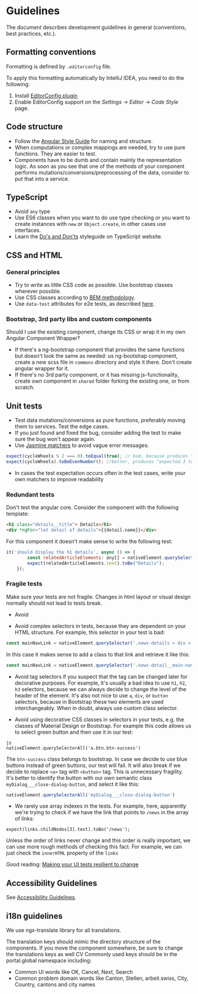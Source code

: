 # Guidelines

The document describes development guidelines in general (conventions, best practices, etc.). 

## Formatting conventions

Formatting is defined by `.editorconfig` file. 

To apply this formatting automatically by IntelliJ IDEA, you need to do the following:

1. Install [EditorConfig plugin](https://plugins.jetbrains.com/plugin/7294-editorconfig)
1. Enable EditorConfig support on the *Settings -> Editor -> Code Style* page.    

## Code structure 

* Follow the [Angular Style Guide](https://angular.io/guide/styleguide) for naming and structure.
* When computations or complex mappings are needed, try to use pure functions. They are easier to test. 
* Components have to be dumb and contain mainly the representation logic. As soon as you see that one of the methods of your component performs mutations/conversions/preprocessing of the data, consider to put that into a service.

## TypeScript

* Avoid `any` type
* Use ES6 classes when you want to do use type checking or you want to create instances with `new` or `Object.create`, in other cases use interfaces.
* Learn the [Do's and Don'ts](https://www.typescriptlang.org/docs/handbook/declaration-files/do-s-and-don-ts.html) styleguide on TypeScript website.

## CSS and HTML

### General principles

* Try to write as little CSS code as possible. Use bootstrap classes wherever possible.
* Use CSS classes according to [BEM methodology](http://getbem.com/naming/).
* Use `data-test` attributes for e2e tests, as described [here](https://medium.com/@colecodes/test-your-dom-with-data-attributes-44fccc43ed4b).
   
### Bootstrap, 3rd party libs and custom components

Should I use the existing component, change its CSS or wrap it in my own Angular Component Wrapper? 

* If there's a ng-bootstrap component that provides the same functions but doesn't look the same as needed: us ng-bootstrap component, create a new scss file in `commons` directory and style it there. Don't create angular wrapper for it.
* If there's no 3rd party component, or it has missing js-functionality, create own component in `shared` folder forking the existing one, or from scratch. 
 
## Unit tests

* Test data mutations/conversions as pure functions, preferably moving them to services. Test the edge cases.
* If you just found and fixed the bug, consider adding the test to make sure the bug won't appear again. 
* Use [Jasmine matchers](https://github.com/JamieMason/Jasmine-Matchers) to avoid vague error messages: 

```js
expect(cycleWheels % 2 === 0).toEqual(true); // bad, because produces "expected false to be true" message
expect(cycleWheels).toBeEvenNumber(); //better, produces "expected 3 to be even number message"
```
* In cases the test expectation occurs often in the test cases, write your own matchers to improve readability

### Redundant tests 

Don't test the angular core. Consider the component with the following template: 

```html
<h1 class="details__title"> Details</h1>
<div *ngFor="let detail of details">{{detail.name}}</div>
```

For this component it doesn't make sense to write the following test: 

```js
it('should display the h1 details', async () => {
        const relatedArticleElements: any[] = nativeElement.querySelectorAll('.details__title');
        expect(relatedArticleElements.text).toBe("Details");
    });
```

### Fragile tests

Make sure your tests are not fragile. Changes in html layout or visual design normally should not lead to tests break.   

* Avoid 

* Avoid complex selectors in tests, because they are dependent on your HTML structure. For example, this selector in your test is bad:

```js
const mainNavLink = nativeElement.querySelector('.news-details > div > a');

```

In this case it makes sense to add a class to that link and retrieve it like this: 
```js
const mainNavLink = nativeElement.querySelector('.news-detail__main-nav-link');

```

* Avoid tag selectors if you suspect that the tag can be changed later for decorative purposes. For example, it's usually a bad idea to use `h1`, `h2`, `h3` selectors, because we can always decide to change the level of the header of the element. It's also not nice to use `a`, `div`, or `button` selectors, because in Bootstrap these two elements are used interchangeably. When in doubt, always use custom class selector.  
 
* Avoid using decorative CSS classes in selectors in your tests, e.g. the classes of Material Design or Bootstrap. For example this code allows us to select green button and then use it in our test: 

```
js 
nativeElement.querySelectorAll('a.btn.btn-success')
``` 

The `btn-success` class belongs to bootstrap. In case we decide to use blue buttons instead of green buttons, our test will fail. It will also break if we decide to replace `<a>` tag with `<button>` tag. This is unnecessary fragility. It's better to identify the button with our own semantic class `myDialog___close-dialog-button`, and select it like this:

```js 
nativeElement.querySelectorAll('myDialog___close-dialog-button')
```

* We rarely use array indexes in the tests. For example, here, apparently we're trying to check if we have the link that points to `/news` in the array of links: 

```expect(links.childNodes[3].text).toBe('/news');```

Unless the order of links never change and this order is really important, we can use more rough methods of checking this fact. For example, we can just check the `innerHTML`
property of the `links`

Good reading: [Making your UI tests resilient to change
](https://blog.kentcdodds.com/making-your-ui-tests-resilient-to-change-d37a6ee37269)

## Accessibility Guidelines

See [Accessibility Guidelines](GUIDELINES-ACCESSIBILITY.md). 

## i18n guidelines

We use ngx-translate library for all translations.

The translation keys should mimic the directory structure of the components. If you move the component somewhere, be sure to change the translations keys as well  CV 
Commonly used keys should be in the portal.global namespace including: 
* Common UI words like OK, Cancel, Next, Search
* Common problem domain words like Canton, Stellen, arbeit.swiss, City, Country, cantons and city names

